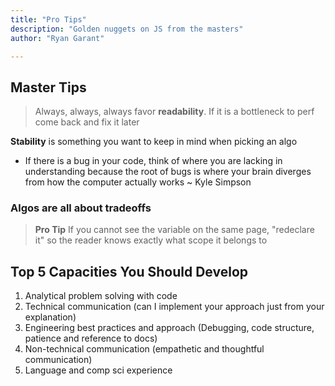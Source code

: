 ```yaml
---
title: "Pro Tips"
description: "Golden nuggets on JS from the masters"
author: "Ryan Garant"

---
```


<article id="1">

## Master Tips

> Always, always, always favor **readability**. If it is a bottleneck to perf come back and fix it later

**Stability** is something you want to keep in mind when picking an algo

- If there is a bug in your code, think of where you are lacking in understanding because the root of bugs is where your brain diverges from how the computer actually works ~ Kyle Simpson

### Algos are all about **tradeoffs**

> **Pro Tip** If you cannot see the variable on the same page, "redeclare it" so the reader knows exactly what scope it belongs to

</article>

<article id="2">

## Top 5 Capacities You Should Develop

1.  Analytical problem solving with code
2.  Technical communication (can I implement your approach just from your explanation)
3.  Engineering best practices and approach (Debugging, code structure, patience and reference to docs)
4.  Non-technical communication (empathetic and thoughtful communication)
5.  Language and comp sci experience

</article>
